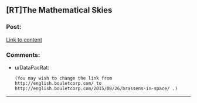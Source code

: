 ## [RT]The Mathematical Skies

### Post:

[Link to content]()

### Comments:

- u/DataPacRat:
  ```
  (You may wish to change the link from http://english.bouletcorp.com/ to http://english.bouletcorp.com/2015/08/26/brassens-in-space/ .)
  ```

---

